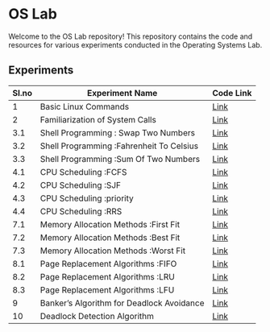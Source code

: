 # OS Lab

Welcome to the OS Lab repository! This repository contains the code and resources for various experiments conducted in the Operating Systems Lab.

## Experiments

|SI.no | Experiment Name | Code Link |
|-------------------|-----------------|-----------|
| 1 | Basic Linux Commands | [Link](Exp_1/) |
| 2 | Familiarization of System Calls | [Link](Exp_2/) |
| 3.1 | Shell Programming : Swap Two Numbers | [Link](swap.sh/) |
| 3.2 | Shell Programming :Fahrenheit To Celsius | [Link](ftoc.sh/) |
| 3.3 | Shell Programming :Sum Of Two Numbers | [Link](sum.sh/) |
| 4.1 | CPU Scheduling :FCFS | [Link](exp4_1.c/) |
| 4.2 | CPU Scheduling :SJF | [Link](exp4_2.c/) |
| 4.3 | CPU Scheduling :priority | [Link](EXP4_3.c/) |
| 4.4 | CPU Scheduling :RRS | [Link](EXP4_4.c/) |
| 7.1 | Memory Allocation Methods :First Fit | [Link](EXP7_1.C/) |
| 7.2 | Memory Allocation Methods :Best Fit | [Link](EXP7_2.C/) |
| 7.3 | Memory Allocation Methods :Worst Fit | [Link](EXP7_3.C/) |
| 8.1 | Page Replacement Algorithms :FIFO | [Link](EXP8_1.C/) |
| 8.2 | Page Replacement Algorithms :LRU | [Link](EXP8_2.C/) |
| 8.3 | Page Replacement Algorithms :LFU | [Link](EXP8_3.C/) |
| 9 | Banker’s Algorithm for Deadlock Avoidance | [Link](EXP9.c/) |
| 10 | Deadlock Detection Algorithm | [Link](EXP10.c/) |

